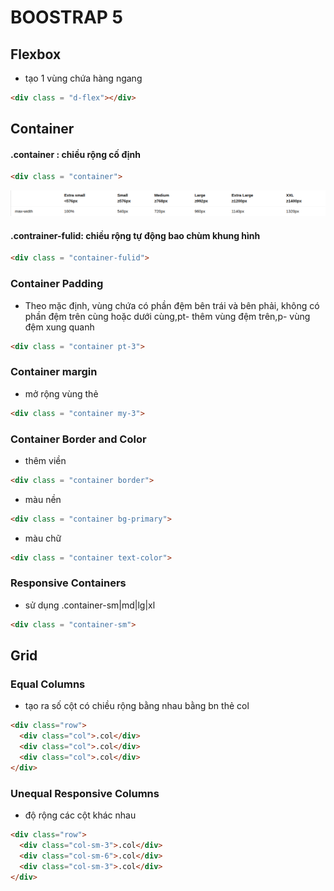 # BOOSTRAP 5


## Flexbox
* tạo 1 vùng chứa hàng ngang
```html
<div class = "d-flex"></div>
```

## Container
####  .container : chiều rộng cố định
```html 
<div class = "container">
```
![alt](./images/Screenshot%20from%202023-03-17%2009-25-11.png)
    					
#### .contrainer-fulid: chiều rộng tự động bao chùm khung hình
```html
<div class = "container-fulid">
```

### Container Padding
* Theo mặc định, vùng chứa có phần đệm bên trái và bên phải, không có phần đệm trên cùng hoặc dưới cùng,pt- thêm vùng đệm trên,p- vùng đệm xung quanh
```html
<div class = "container pt-3">
```
### Container margin
* mở rộng vùng thẻ
```html
<div class = "container my-3">
```
### Container Border and Color
* thêm viền
```html
<div class = "container border">
```

* màu nền
```html
<div class = "container bg-primary">
```

* màu chữ
```html
<div class = "container text-color">
```

### Responsive Containers
* sử  dụng .container-sm|md|lg|xl
```html
<div class = "container-sm">
```

## Grid
### Equal Columns
* tạo ra số cột có chiều rộng bằng nhau bằng bn thẻ col 
```html 
<div class="row">
  <div class="col">.col</div>
  <div class="col">.col</div>
  <div class="col">.col</div>
</div>
```
### Unequal Responsive Columns
* độ rộng các cột khác nhau
```html
<div class="row">
  <div class="col-sm-3">.col</div>
  <div class="col-sm-6">.col</div>
  <div class="col-sm-3">.col</div>
</div>
```



